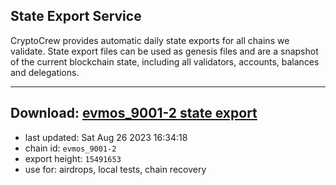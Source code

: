 ## State Export Service
CryptoCrew provides automatic daily state exports for all chains we validate. State export files can be used as genesis files and are a snapshot of the current blockchain state, including all validators, accounts, balances and delegations.

---
**Download: [evmos_9001-2 state export](https://dl.ccvalidators.com/SERVICE/evmos/evmos_9001-2_export_15491653.json)**
---

- last updated: Sat Aug 26 2023 16:34:18
- chain id: `evmos_9001-2`
- export height: `15491653`
- use for: airdrops, local tests, chain recovery
